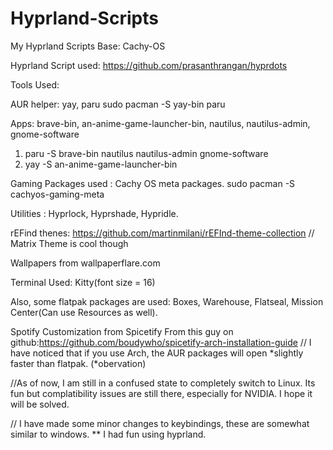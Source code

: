 # Hyprland-Scripts
My Hyprland Scripts
Base: Cachy-OS

Hyprland Script used: https://github.com/prasanthrangan/hyprdots

Tools Used:

AUR helper: yay, paru
sudo pacman -S yay-bin paru

Apps: brave-bin, an-anime-game-launcher-bin, nautilus, nautilus-admin, gnome-software
1) paru -S brave-bin nautilus nautilus-admin gnome-software 
2) yay -S an-anime-game-launcher-bin

Gaming Packages used : Cachy OS meta packages.
sudo pacman -S cachyos-gaming-meta

Utilities : Hyprlock, Hyprshade, Hypridle.

rEFind thenes: https://github.com/martinmilani/rEFInd-theme-collection
// Matrix Theme is cool though

Wallpapers from wallpaperflare.com

Terminal Used: Kitty(font size = 16)

Also, some flatpak packages are used:
Boxes, Warehouse, Flatseal, Mission Center(Can use Resources as well).

Spotify Customization from Spicetify
From this guy on github:https://github.com/boudywho/spicetify-arch-installation-guide 
// I have noticed that if you use Arch, the AUR packages will open *slightly faster than flatpak. (*obervation)

//As of now, I am still in a confused state to completely switch to Linux. Its fun but complatibility issues are still there, especially for NVIDIA. I hope it will be solved.

// I have made some minor changes to keybindings, these are somewhat similar to windows. 
** I had fun using hyprland. 

